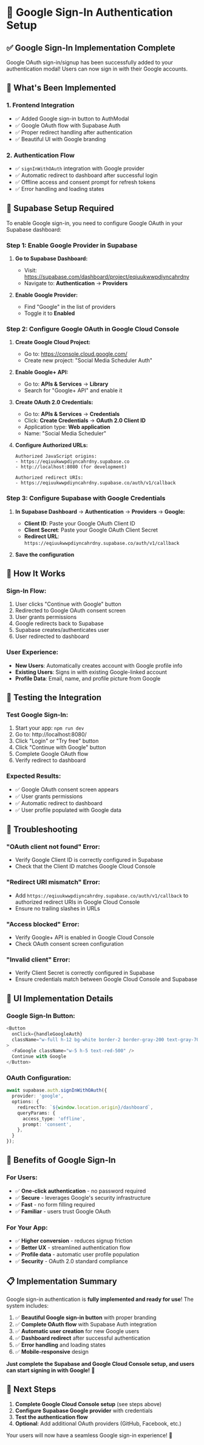 # 🔐 Google Sign-In Authentication Setup

## ✅ **Google Sign-In Implementation Complete**

Google OAuth sign-in/signup has been successfully added to your authentication modal! Users can now sign in with their Google accounts.

## 🚀 **What's Been Implemented**

### 1. **Frontend Integration**
- ✅ Added Google sign-in button to AuthModal
- ✅ Google OAuth flow with Supabase Auth
- ✅ Proper redirect handling after authentication
- ✅ Beautiful UI with Google branding

### 2. **Authentication Flow**
- ✅ `signInWithOAuth` integration with Google provider
- ✅ Automatic redirect to dashboard after successful login
- ✅ Offline access and consent prompt for refresh tokens
- ✅ Error handling and loading states

## 🔧 **Supabase Setup Required**

To enable Google sign-in, you need to configure Google OAuth in your Supabase dashboard:

### Step 1: Enable Google Provider in Supabase

1. **Go to Supabase Dashboard:**
   - Visit: https://supabase.com/dashboard/project/eqiuukwwpdiyncahrdny
   - Navigate to: **Authentication** → **Providers**

2. **Enable Google Provider:**
   - Find "Google" in the list of providers
   - Toggle it to **Enabled**

### Step 2: Configure Google OAuth in Google Cloud Console

1. **Create Google Cloud Project:**
   - Go to: https://console.cloud.google.com/
   - Create new project: "Social Media Scheduler Auth"

2. **Enable Google+ API:**
   - Go to: **APIs & Services** → **Library**
   - Search for "Google+ API" and enable it

3. **Create OAuth 2.0 Credentials:**
   - Go to: **APIs & Services** → **Credentials**
   - Click: **Create Credentials** → **OAuth 2.0 Client ID**
   - Application type: **Web application**
   - Name: "Social Media Scheduler"

4. **Configure Authorized URLs:**
   ```
   Authorized JavaScript origins:
   - https://eqiuukwwpdiyncahrdny.supabase.co
   - http://localhost:8080 (for development)
   
   Authorized redirect URIs:
   - https://eqiuukwwpdiyncahrdny.supabase.co/auth/v1/callback
   ```

### Step 3: Configure Supabase with Google Credentials

1. **In Supabase Dashboard** → **Authentication** → **Providers** → **Google:**
   - **Client ID**: Paste your Google OAuth Client ID
   - **Client Secret**: Paste your Google OAuth Client Secret
   - **Redirect URL**: `https://eqiuukwwpdiyncahrdny.supabase.co/auth/v1/callback`

2. **Save the configuration**

## 🎯 **How It Works**

### **Sign-In Flow:**
1. User clicks "Continue with Google" button
2. Redirected to Google OAuth consent screen
3. User grants permissions
4. Google redirects back to Supabase
5. Supabase creates/authenticates user
6. User redirected to dashboard

### **User Experience:**
- **New Users**: Automatically creates account with Google profile info
- **Existing Users**: Signs in with existing Google-linked account
- **Profile Data**: Email, name, and profile picture from Google

## 🧪 **Testing the Integration**

### **Test Google Sign-In:**
1. Start your app: `npm run dev`
2. Go to: http://localhost:8080/
3. Click "Login" or "Try free" button
4. Click "Continue with Google" button
5. Complete Google OAuth flow
6. Verify redirect to dashboard

### **Expected Results:**
- ✅ Google OAuth consent screen appears
- ✅ User grants permissions
- ✅ Automatic redirect to dashboard
- ✅ User profile populated with Google data

## 🔧 **Troubleshooting**

### **"OAuth client not found" Error:**
- Verify Google Client ID is correctly configured in Supabase
- Check that the Client ID matches Google Cloud Console

### **"Redirect URI mismatch" Error:**
- Add `https://eqiuukwwpdiyncahrdny.supabase.co/auth/v1/callback` to authorized redirect URIs in Google Cloud Console
- Ensure no trailing slashes in URLs

### **"Access blocked" Error:**
- Verify Google+ API is enabled in Google Cloud Console
- Check OAuth consent screen configuration

### **"Invalid client" Error:**
- Verify Client Secret is correctly configured in Supabase
- Ensure credentials match between Google Cloud Console and Supabase

## 📱 **UI Implementation Details**

### **Google Sign-In Button:**
```typescript
<Button
  onClick={handleGoogleAuth}
  className="w-full h-12 bg-white border-2 border-gray-200 text-gray-700 font-semibold rounded-xl"
>
  <FaGoogle className="w-5 h-5 text-red-500" />
  Continue with Google
</Button>
```

### **OAuth Configuration:**
```typescript
await supabase.auth.signInWithOAuth({
  provider: 'google',
  options: {
    redirectTo: `${window.location.origin}/dashboard`,
    queryParams: {
      access_type: 'offline',
      prompt: 'consent',
    },
  }
});
```

## 🎯 **Benefits of Google Sign-In**

### **For Users:**
- ✅ **One-click authentication** - no password required
- ✅ **Secure** - leverages Google's security infrastructure
- ✅ **Fast** - no form filling required
- ✅ **Familiar** - users trust Google OAuth

### **For Your App:**
- ✅ **Higher conversion** - reduces signup friction
- ✅ **Better UX** - streamlined authentication flow
- ✅ **Profile data** - automatic user profile population
- ✅ **Security** - OAuth 2.0 standard compliance

## 📋 **Implementation Summary**

Google sign-in authentication is **fully implemented and ready for use**! The system includes:

1. ✅ **Beautiful Google sign-in button** with proper branding
2. ✅ **Complete OAuth flow** with Supabase Auth integration
3. ✅ **Automatic user creation** for new Google users
4. ✅ **Dashboard redirect** after successful authentication
5. ✅ **Error handling** and loading states
6. ✅ **Mobile-responsive** design

**Just complete the Supabase and Google Cloud Console setup, and users can start signing in with Google!** 🚀

## 🔄 **Next Steps**

1. **Complete Google Cloud Console setup** (see steps above)
2. **Configure Supabase Google provider** with credentials
3. **Test the authentication flow** 
4. **Optional**: Add additional OAuth providers (GitHub, Facebook, etc.)

Your users will now have a seamless Google sign-in experience! 🎉
